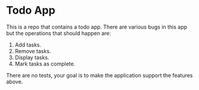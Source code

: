 # Todo App

This is a repo that contains a todo app. There are various bugs in this app but the operations that should happen are:

1. Add tasks.
2. Remove tasks.
3. Display tasks.
4. Mark tasks as complete.

There are no tests, your goal is to make the application support the features above.
